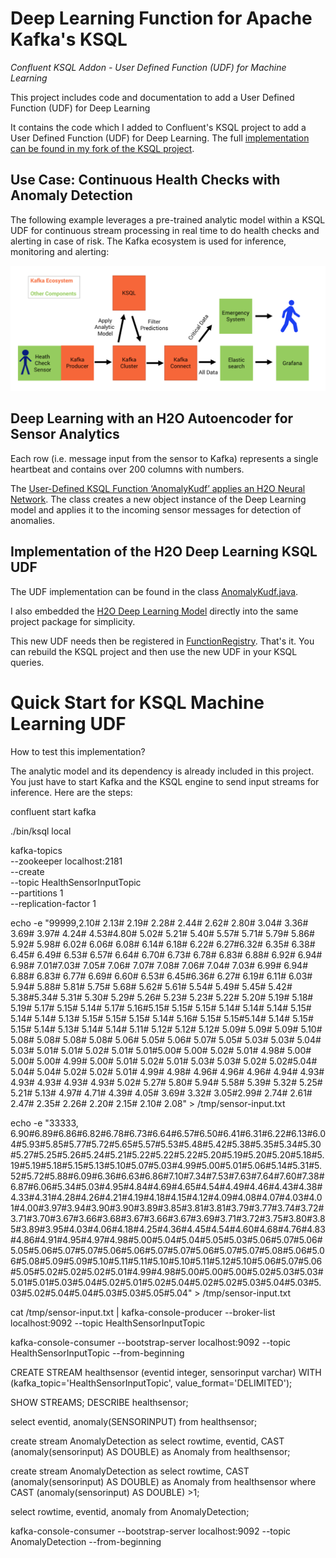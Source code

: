 # Deep Learning Function for Apache Kafka's KSQL
*Confluent KSQL Addon - User Defined Function (UDF) for Machine Learning*

This project includes code and documentation to add a User Defined Function (UDF) for Deep Learning

It contains the code which I added to Confluent's KSQL project to add a User Defined Function (UDF) for Deep Learning. The full [implementation can be found in my fork of the KSQL project](https://github.com/kaiwaehner/ksql). 

## Use Case: Continuous Health Checks with Anomaly Detection
The following example leverages a pre-trained analytic model within a KSQL UDF for continuous stream processing in real time to do health checks and alerting in case of risk. The Kafka ecosystem is used for inference, monitoring and alerting:

![Apache Kafka, KSQL, Internet of Things, Deep Learning](Apache_Kafka_KSQL_Internet_of_Things_Deep_Learning_Scenario.png)


## Deep Learning with an H2O Autoencoder for Sensor Analytics
Each row (i.e. message input from the sensor to Kafka) represents a single heartbeat and contains over 200 columns with numbers. 

The [User-Defined KSQL Function ‘AnomalyKudf’ applies an H2O Neural Network](https://github.com/kaiwaehner/ksql/blob/4.0.x/ksql-engine/src/main/java/io/confluent/ksql/function/udf/ml/AnomalyKudf.java). The class creates a new object instance of the Deep Learning model and applies it to the incoming sensor messages for detection of anomalies. 

## Implementation of the H2O Deep Learning KSQL UDF
The UDF implementation can be found in the class [AnomalyKudf.java](https://github.com/kaiwaehner/ksql-machine-learning-udf/blob/master/function/udf/ml/AnomalyKudf.java). 

I also embedded the [H2O Deep Learning Model](https://github.com/kaiwaehner/ksql-machine-learning-udf/blob/master/function/udf/ml/DeepLearning_model_R_1509973865970_1.java) directly into the same project package for simplicity.

This new UDF needs then be registered in [FunctionRegistry](https://github.com/kaiwaehner/ksql-machine-learning-udf/blob/master/function/FunctionRegistry.java). That's it. You can rebuild the KSQL project and then use the new UDF in your KSQL queries. 

# Quick Start for KSQL Machine Learning UDF
How to test this implementation?

The analytic model and its dependency is already included in this project. You just have to start Kafka and the KSQL engine to send input streams for inference. Here are the steps:

confluent start kafka
 
./bin/ksql local

kafka-topics \
--zookeeper localhost:2181 \
--create \
--topic HealthSensorInputTopic \
--partitions 1 \
--replication-factor 1

echo -e "99999,2.10# 2.13# 2.19# 2.28# 2.44# 2.62# 2.80# 3.04# 3.36# 3.69# 3.97# 4.24# 4.53#4.80# 5.02# 5.21# 5.40# 5.57# 5.71# 5.79# 5.86# 5.92# 5.98# 6.02# 6.06# 6.08# 6.14# 6.18# 6.22# 6.27#6.32# 6.35# 6.38# 6.45# 6.49# 6.53# 6.57# 6.64# 6.70# 6.73# 6.78# 6.83# 6.88# 6.92# 6.94# 6.98# 7.01#7.03# 7.05# 7.06# 7.07# 7.08# 7.06# 7.04# 7.03# 6.99# 6.94# 6.88# 6.83# 6.77# 6.69# 6.60# 6.53# 6.45#6.36# 6.27# 6.19# 6.11# 6.03# 5.94# 5.88# 5.81# 5.75# 5.68# 5.62# 5.61# 5.54# 5.49# 5.45# 5.42# 5.38#5.34# 5.31# 5.30# 5.29# 5.26# 5.23# 5.23# 5.22# 5.20# 5.19# 5.18# 5.19# 5.17# 5.15# 5.14# 5.17# 5.16#5.15# 5.15# 5.15# 5.14# 5.14# 5.14# 5.15# 5.14# 5.14# 5.13# 5.15# 5.15# 5.15# 5.14# 5.16# 5.15# 5.15#5.14# 5.14# 5.15# 5.15# 5.14# 5.13# 5.14# 5.14# 5.11# 5.12# 5.12# 5.12# 5.09# 5.09# 5.09# 5.10# 5.08# 5.08# 5.08# 5.08# 5.06# 5.05# 5.06# 5.07# 5.05# 5.03# 5.03# 5.04# 5.03# 5.01# 5.01# 5.02# 5.01# 5.01#5.00# 5.00# 5.02# 5.01# 4.98# 5.00# 5.00# 5.00# 4.99# 5.00# 5.01# 5.02# 5.01# 5.03# 5.03# 5.02# 5.02#5.04# 5.04# 5.04# 5.02# 5.02# 5.01# 4.99# 4.98# 4.96# 4.96# 4.96# 4.94# 4.93# 4.93# 4.93# 4.93# 4.93# 5.02# 5.27# 5.80# 5.94# 5.58# 5.39# 5.32# 5.25# 5.21# 5.13# 4.97# 4.71# 4.39# 4.05# 3.69# 3.32# 3.05#2.99# 2.74# 2.61# 2.47# 2.35# 2.26# 2.20# 2.15# 2.10# 2.08" > /tmp/sensor-input.txt
 
echo -e  "33333, 6.90#6.89#6.86#6.82#6.78#6.73#6.64#6.57#6.50#6.41#6.31#6.22#6.13#6.04#5.93#5.85#5.77#5.72#5.65#5.57#5.53#5.48#5.42#5.38#5.35#5.34#5.30#5.27#5.25#5.26#5.24#5.21#5.22#5.22#5.22#5.20#5.19#5.20#5.20#5.18#5.19#5.19#5.18#5.15#5.13#5.10#5.07#5.03#4.99#5.00#5.01#5.06#5.14#5.31#5.52#5.72#5.88#6.09#6.36#6.63#6.86#7.10#7.34#7.53#7.63#7.64#7.60#7.38#6.87#6.06#5.34#5.03#4.95#4.84#4.69#4.65#4.54#4.49#4.46#4.43#4.38#4.33#4.31#4.28#4.26#4.21#4.19#4.18#4.15#4.12#4.09#4.08#4.07#4.03#4.01#4.00#3.97#3.94#3.90#3.90#3.89#3.85#3.81#3.81#3.79#3.77#3.74#3.72#3.71#3.70#3.67#3.66#3.68#3.67#3.66#3.67#3.69#3.71#3.72#3.75#3.80#3.85#3.89#3.95#4.03#4.06#4.18#4.25#4.36#4.45#4.54#4.60#4.68#4.76#4.83#4.86#4.91#4.95#4.97#4.98#5.00#5.04#5.04#5.05#5.03#5.06#5.07#5.06#5.05#5.06#5.07#5.07#5.06#5.06#5.07#5.07#5.06#5.07#5.07#5.08#5.06#5.06#5.08#5.09#5.09#5.10#5.11#5.11#5.10#5.10#5.11#5.12#5.10#5.06#5.07#5.06#5.05#5.02#5.02#5.02#5.01#4.99#4.98#5.00#5.00#5.00#5.02#5.03#5.03#5.01#5.01#5.03#5.04#5.02#5.01#5.02#5.04#5.02#5.02#5.03#5.04#5.03#5.03#5.02#5.04#5.04#5.03#5.03#5.05#5.04" > /tmp/sensor-input.txt
 
cat /tmp/sensor-input.txt | kafka-console-producer --broker-list localhost:9092 --topic HealthSensorInputTopic
 
kafka-console-consumer --bootstrap-server localhost:9092 --topic HealthSensorInputTopic --from-beginning
 
CREATE STREAM healthsensor (eventid integer, sensorinput varchar) WITH (kafka_topic='HealthSensorInputTopic', value_format='DELIMITED');
 
SHOW STREAMS;
DESCRIBE healthsensor;
 
select eventid, anomaly(SENSORINPUT) from healthsensor;
 
create stream AnomalyDetection as select rowtime, eventid, CAST (anomaly(sensorinput) AS DOUBLE) as Anomaly from healthsensor;
 
create stream AnomalyDetection as select rowtime, CAST (anomaly(sensorinput) AS DOUBLE) as Anomaly from healthsensor where CAST (anomaly(sensorinput) AS DOUBLE) >1;
 
select rowtime, eventid, anomaly from AnomalyDetection;
 
kafka-console-consumer --bootstrap-server localhost:9092 --topic AnomalyDetection --from-beginning
